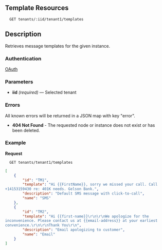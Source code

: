 ## Template Resources

```
  GET tenants/:iid/tenant1/templates
```

## Description

Retrieves message templates for the given instance.

### Authentication

[OAuth](https://github.com/userevents/charon)

### Parameters

- **iid** _(required)_ — Selected tenant

### Errors

All known errors will be returned in a JSON map with key "error".

- **404 Not Found** - The requested node or instance does not exist or has been deleted.

### Example

**Request**

```
  GET tenants/tenant1/templates
```

```json
[
    {
        "id": "TM1",
        "template": "Hi {{FirstName}}, sorry we missed your call. Call Joe at
+14153159430 re: 401K needs. Gelson Bank.",
        "description": "Default SMS message with click-to-call",
        "name": "SMS"
    },
    {
        "id": "TM2",
        "template": "Hi {{first-name}}\r\n\r\nWe apologize for the
inconvenience. Please contact us at {{email-address}} at your earliest
convenience.\r\n\r\nThank You\r\n",
        "description": "Email apologizing to customer",
        "name": "Email"
    }
]
```
